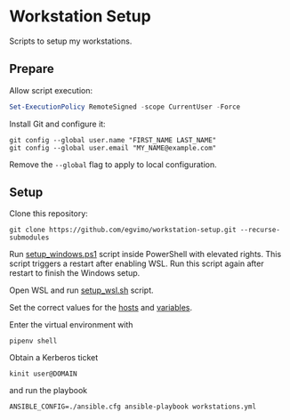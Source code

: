 # Workstation Setup

Scripts to setup my workstations.

## Prepare

Allow script execution:

```powershell
Set-ExecutionPolicy RemoteSigned -scope CurrentUser -Force
```

Install Git and configure it:

```shell
git config --global user.name "FIRST_NAME LAST_NAME"
git config --global user.email "MY_NAME@example.com"
```

Remove the `--global` flag to apply to local configuration.

## Setup

Clone this repository:

```shell
git clone https://github.com/egvimo/workstation-setup.git --recurse-submodules
```

Run [setup_windows.ps1](setup_windows.ps1) script inside PowerShell with elevated rights. This script triggers a restart after enabling WSL. Run this script again after restart to finish the Windows setup.

Open WSL and run [setup_wsl.sh](setup_wsl.sh) script.

Set the correct values for the [hosts](hosts) and [variables](group_vars/workstations.yml).

Enter the virtual environment with

```shell
pipenv shell
```

Obtain a Kerberos ticket

```shell
kinit user@DOMAIN
```

and run the playbook

```shell
ANSIBLE_CONFIG=./ansible.cfg ansible-playbook workstations.yml
```
